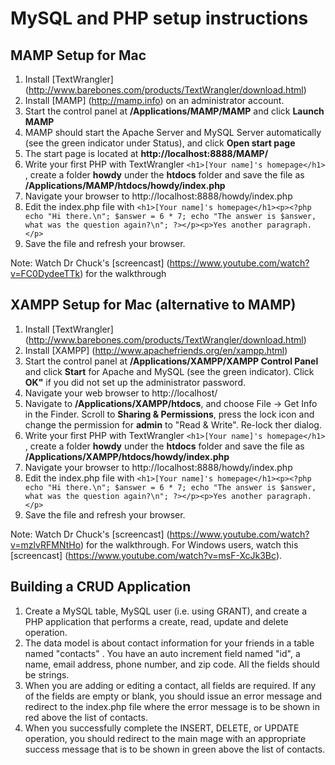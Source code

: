 MySQL and PHP setup instructions
================================

MAMP Setup for Mac
----------------------
1. Install [TextWrangler] (http://www.barebones.com/products/TextWrangler/download.html)
2. Install [MAMP] (http://mamp.info) on an administrator account.
3. Start the control panel at **/Applications/MAMP/MAMP** and click **Launch MAMP**
4. MAMP should start the Apache Server and MySQL Server automatically (see the green indicator under Status), and click **Open start page**
5. The start page is located at **http://localhost:8888/MAMP/**
6. Write your first PHP with TextWrangler `<h1>[Your name]'s homepage</h1>`
, create a folder **howdy** under the **htdocs** folder and save the file as **/Applications/MAMP/htdocs/howdy/index.php**
7. Navigate your browser to http://localhost:8888/howdy/index.php
8. Edit the index.php file with `<h1>[Your name]'s homepage</h1><p><?php echo "Hi there.\n"; $answer = 6 * 7; echo "The answer is $answer, what was the question again?\n"; ?></p><p>Yes another paragraph.</p>`
9. Save the file and refresh your browser.


Note: Watch Dr Chuck's [screencast] (https://www.youtube.com/watch?v=FC0DydeeTTk) for the walkthrough


XAMPP Setup for Mac (alternative to MAMP)
---------------------
1. Install [TextWrangler] (http://www.barebones.com/products/TextWrangler/download.html)
2. Install [XAMPP] (http://www.apachefriends.org/en/xampp.html)
3. Start the control panel at **/Applications/XAMPP/XAMPP Control Panel** and click **Start** for Apache and MySQL (see the green indicator). Click **OK"** if you did not set up the administrator password.
4. Navigate your web browser to http://localhost/
5. Navigate to **/Applications/XAMPP/htdocs**, and choose File -> Get Info in the Finder. Scroll to **Sharing & Permissions**, press the lock icon and change the permission for **admin** to "Read & Write". Re-lock ther dialog.
6. Write your first PHP with TextWrangler `<h1>[Your name]'s homepage</h1>`
, create a folder **howdy** under the **htdocs** folder and save the file as **/Applications/XAMPP/htdocs/howdy/index.php**
7. Navigate your browser to http://localhost:8888/howdy/index.php
8. Edit the index.php file with `<h1>[Your name]'s homepage</h1><p><?php echo "Hi there.\n"; $answer = 6 * 7; echo "The answer is $answer, what was the question again?\n"; ?></p><p>Yes another paragraph.</p>`
9. Save the file and refresh your browser.

Note: Watch Dr Chuck's [screencast] (https://www.youtube.com/watch?v=mzlvRFMNtHo) for the walkthrough. For Windows users, watch this [screencast] (https://www.youtube.com/watch?v=msF-XcJk3Bc).


Building a CRUD Application
-----------------------------
1. Create a MySQL table, MySQL user (i.e. using GRANT), and create a PHP application that performs a create, read, update and delete operation. 
2. The data model is about contact information for your friends in a table named "contacts" . You have an auto increment field named "id", a name, email address, phone number, and zip code. All the fields should be strings.
3. When you are adding or editing a contact, all fields are required. If any of the fields are empty or blank, you should issue an error message and redirect to the index.php file where the error message is to be shown in red above the list of contacts.
4. When you successfully complete the INSERT, DELETE, or UPDATE operation, you should redirect to the main mage with an appropriate success message that is to be shown in green above the list of contacts.
